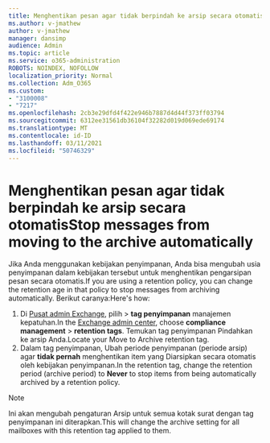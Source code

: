 ```yaml
---
title: Menghentikan pesan agar tidak berpindah ke arsip secara otomatis
ms.author: v-jmathew
author: v-jmathew
manager: dansimp
audience: Admin
ms.topic: article
ms.service: o365-administration
ROBOTS: NOINDEX, NOFOLLOW
localization_priority: Normal
ms.collection: Adm_O365
ms.custom:
- "3100008"
- "7217"
ms.openlocfilehash: 2cb3e29dfd4f422e946b7887d4d44f373ff03794
ms.sourcegitcommit: 6312ee31561db36104f32282d019d069ede69174
ms.translationtype: MT
ms.contentlocale: id-ID
ms.lasthandoff: 03/11/2021
ms.locfileid: "50746329"
---
```

# <a name="stop-messages-from-moving-to-the-archive-automatically"></a><span data-ttu-id="50ab2-102">Menghentikan pesan agar tidak berpindah ke arsip secara otomatis</span><span class="sxs-lookup"><span data-stu-id="50ab2-102">Stop messages from moving to the archive automatically</span></span>

<span data-ttu-id="50ab2-103">Jika Anda menggunakan kebijakan penyimpanan, Anda bisa mengubah usia penyimpanan dalam kebijakan tersebut untuk menghentikan pengarsipan pesan secara otomatis.</span><span class="sxs-lookup"><span data-stu-id="50ab2-103">If you are using a retention policy, you can change the retention age in that policy to stop messages from archiving automatically.</span></span> <span data-ttu-id="50ab2-104">Berikut caranya:</span><span class="sxs-lookup"><span data-stu-id="50ab2-104">Here's how:</span></span>

1. <span data-ttu-id="50ab2-105">Di [Pusat admin Exchange](https://go.microsoft.com/fwlink/?linkid=2059104), pilih   >  **tag penyimpanan** manajemen kepatuhan.</span><span class="sxs-lookup"><span data-stu-id="50ab2-105">In the [Exchange admin center](https://go.microsoft.com/fwlink/?linkid=2059104), choose **compliance management** > **retention tags**.</span></span> <span data-ttu-id="50ab2-106">Temukan tag penyimpanan Pindahkan ke arsip Anda.</span><span class="sxs-lookup"><span data-stu-id="50ab2-106">Locate your Move to Archive retention tag.</span></span>
2. <span data-ttu-id="50ab2-107">Dalam tag penyimpanan, Ubah periode penyimpanan (periode arsip) agar **tidak pernah** menghentikan item yang Diarsipkan secara otomatis oleh kebijakan penyimpanan.</span><span class="sxs-lookup"><span data-stu-id="50ab2-107">In the retention tag, change the retention period (archive period) to **Never** to stop items from being automatically archived by a retention policy.</span></span>

> [!NOTE]
> <span data-ttu-id="50ab2-108">Ini akan mengubah pengaturan Arsip untuk semua kotak surat dengan tag penyimpanan ini diterapkan.</span><span class="sxs-lookup"><span data-stu-id="50ab2-108">This will change the archive setting for all mailboxes with this retention tag applied to them.</span></span>
